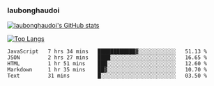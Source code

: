 ### laubonghaudoi

[![laubonghaudoi's GitHub stats](https://github-readme-stats.vercel.app/api?username=laubonghaudoi&count_private=true&show_icons=true)](https://github.com/laubonghaudoi/github-readme-stats)

[![Top Langs](https://github-readme-stats.vercel.app/api/top-langs/?username=laubonghaudoi&layout=compact)](https://github.com/laubonghaudoi/github-readme-stats)

<!--START_SECTION:waka-->
```text
JavaScript   7 hrs 34 mins   ████████████▓░░░░░░░░░░░░   51.13 % 
JSON         2 hrs 27 mins   ████░░░░░░░░░░░░░░░░░░░░░   16.65 % 
HTML         1 hr 51 mins    ███░░░░░░░░░░░░░░░░░░░░░░   12.60 % 
Markdown     1 hr 35 mins    ██▓░░░░░░░░░░░░░░░░░░░░░░   10.70 % 
Text         31 mins         █░░░░░░░░░░░░░░░░░░░░░░░░   03.50 % 
```
<!--END_SECTION:waka-->
